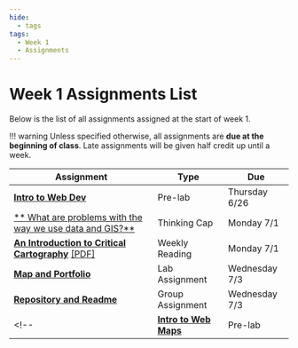 ```yaml
---
hide:
  - tags
tags:
  - Week 1
  - Assignments
---
```

# Week 1 Assignments List

Below is the list of all assignments assigned at the start of week 1.

!!! warning
    Unless specified otherwise, all assignments are **due at the beginning of class**. Late assignments will be given half credit up until a week.

|Assignment|Type|Due|
|-----------|----|---|
|[**Intro to Web Dev**](prelab.md)|Pre-lab|Thursday 6/26|
|[** What are problems with the way we use data and GIS?**](thinking_cap.md)|Thinking Cap|Monday 7/1|
[**An Introduction to Critical Cartography**](reading.md) [[PDF]](../../materials/readings/An_Introduction_to_Critical_Cartography.pdf)|Weekly Reading|Monday 7/1|
|[**Map and Portfolio**](lab_assignment.md)|Lab Assignment|Wednesday 7/3|
|[**Repository and Readme**](group_assignment.md)|Group Assignment|Wednesday 7/3|
<!-- |[**Intro to Web Maps**](../week2/pre_lab_2.md)|Pre-lab|Wednesday 4/13|